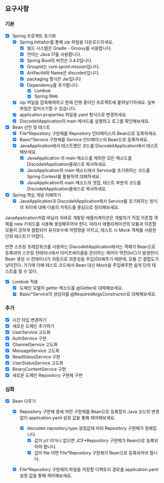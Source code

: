 ## 요구사항

### 기본

- [x] Spring 프로젝트 초기화
  - [x] Spring Initializr를 통해 zip 파일을 다운로드하세요. 
    - [x] 빌드 시스템은 Gradle - Groovy를 사용합니다.
    - [x] 언어는 Java 17를 사용합니다.
    - [x] Spring Boot의 버전은 3.4.0입니다.
    - [x] GroupId는 com.sprint.mission입니다.
    - [x] ArtifactId와 Name은 discodeit입니다.
    - [x] packaging 형식은 Jar입니다
    - [x] Dependency를 추가합니다. 
      - [x] Lombok
      - [x] Spring Web
  - [x] zip 파일을 압축해제하고 원래 진행 중이던 프로젝트에 붙여넣기하세요. 일부 파일은 덮어쓰기할 수 있습니다.
  - [x] application.properties 파일을 yaml 형식으로 변경하세요.
  - [x] DiscodeitApplication의 main 메서드를 실행하고 로그를 확인해보세요.
- [x] Bean 선언 및 테스트
  - [x] File*Repository 구현체를 Repository 인터페이스의 Bean으로 등록하세요.
  - [x] Basic*Service 구현체를 Service 인터페이스의 Bean으로 등록하세요.
  - [x] JavaApplication에서 테스트했던 코드를 DiscodeitApplication에서 테스트해보세요. 
    - [x] JavaApplication 의 main 메소드를 제외한 모든 메소드를 DiscodeitApplication클래스로 복사하세요.
    - [x] JavaApplication의 main 메소드에서 Service를 초기화하는 코드를 Spring Context를 활용하여 대체하세요.
    - [x] JavaApplication의 main 메소드의 셋업, 테스트 부분의 코드를 DiscodeitApplication클래스로 복사하세요.
- [x] Spring 핵심 개념 이해하기
  - [x] JavaApplication과 DiscodeitApplication에서 Service를 초기화하는 방식의 차이에 대해 다음의 키워드를 중심으로 정리해보세요. 

JavaApplication처럼 바닐라 자바로 개발된 애플리케이션은 개발자가 직접 의존할 객체를 new 키워드를 사용해 생성해주어야 한다.
따라서 애플리케이션의 모듈과 의존할 모듈이 강하게 결합되어 유지보수에 악영향을 끼치고, 테스트 시 Mock 객체를 사용한 단위 테스트가 어렵다.

반면 스프링 프레임워크를 사용하는 DiscodeitApplication에서는 객체가 Bean으로 등록되어 스프링 컨테이너에서 라이프싸이클을 관리하는 제어의 역전(IoC)가 발생한다.
Bean 생성 시 컨테이너가 자동으로 의존성을 주입(DI)해주기 때문에, 모듈 간 결합도가 낮아진다. 거기에 더해 테스트 코드에서 Bean 대신 Mock을 주입해주면 쉽게
단위 테스트를 할 수 있다.

- [x] Lombok 적용
  - [x] 도메인 모델의 getter 메소드를 @Getter로 대체해보세요.
  - [x] Basic*Service의 생성자를 @RequiredArgsConstructor로 대체해보세요.

### 추가

- [x] 시간 타입 변경하기
- [x] 새로운 도메인 추가하기
- [x] UserService 고도화
- [x] AuthService 구현
- [x] ChannelService 고도화
- [x] MessageService 고도화
- [x] ReadStatusService 구현
- [x] UserStatusService 고도화
- [x] BinaryContentService 구현
- [x] 새로운 도메인 Repository 구현체 구현

### 심화

- [x] Bean 다루기
  - [x] Repository 구현체 중에 어떤 구현체를 Bean으로 등록할지 Java 코드의 변경 없이 application.yaml 설정 값을 통해 제어해보세요.
    - [x] discodeit.repository.type 설정값에 따라 Repository 구현체가 정해집니다. 
      - [x] 값이 jcf 이거나 없으면 JCF*Repository 구현체가 Bean으로 등록되어야 합니다.
      - [x] 값이 file 이면 File*Repository 구현체가 Bean으로 등록되어야 합니다.
  - [x] File*Repository 구현체의 파일을 저장할 디렉토리 경로를 application.yaml 설정 값을 통해 제어해보세요.
    
